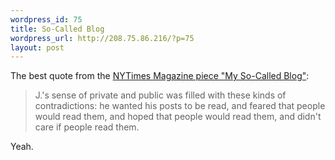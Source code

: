 ```yaml
--- 
wordpress_id: 75
title: So-Called Blog
wordpress_url: http://208.75.86.216/?p=75
layout: post
---
```

The best quote from the <a href="http://www.nytimes.com/2004/01/11/magazine/11BLOG.html">NYTimes Magazine piece "My So-Called Blog"</a>:

<blockquote>J.'s sense of private and public was filled with these kinds of contradictions: he wanted his posts to be read, and feared that people would read them, and hoped that people would read them, and didn't care if people read them.</blockquote>

Yeah.
